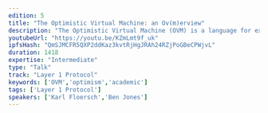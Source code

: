 ```yaml
---
edition: 5
title: "The Optimistic Virtual Machine: an Ov(m)erview"
description: "The Optimistic Virtual Machine (OVM) is a language for expressing layer 2 scaling solutions like state channels and plasma as a local fork choice. The language is built on a formal model of logical game semantics, along with a \"cryptoeconomic dispute assumption.\" Composing these primitives allows us to describe complex properties of layer 2 state. These layer 2 systems can be written as OVM \"programs\" which are compiled into both a client-side \"proof checker\" (the local OVM) and ethereum-side code. The Ethereum code acts as OVM \"interpreter\" contract on the Ethereum blockchain, which can interpret disputes for any and all of these layer 2 system (state channels, plasmas, etc.). We will go over the details of both the game semantics and Ethereum smart contracts in this workshop."
youtubeUrl: "https://youtu.be/KZmLmt9f_uk"
ipfsHash: "QmSJMCFR5QXP2ddKaz3kvtRjHgJRAh24RZjPoGBeCPWjvL"
duration: 1418
expertise: "Intermediate"
type: "Talk"
track: "Layer 1 Protocol"
keywords: ['OVM','optimism','academic']
tags: ['Layer 1 Protocol']
speakers: ['Karl Floersch','Ben Jones']
---
```

